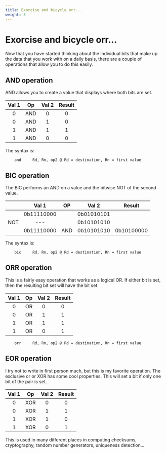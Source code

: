 ```yaml
---
title: Exorcise and bicycle orr...
weight: 3
---
```


# Exorcise and bicycle orr...

Now that you have started thinking about the individual bits that make up the 
data that you work with on a daily basis, there are a couple of operations that 
allow you to do this easily. 

## AND operation 

AND allows you to create a value that displays where both bits are set. 

| Val 1 | Op | Val 2 | Result | 
|:-----:|:--:|:-----:|:-------:|
| 0 | AND | 0 | 0 | 
| 0 | AND | 1 | 0 | 
| 1 | AND | 1 | 1 | 
| 1 | AND | 0 | 0 | 

The syntax is: 

```armasm 
    and     Rd, Rn, op2 @ Rd = destination, Rn = first value  
```

## BIC operation  

The BIC performs an AND on a value and the bitwise NOT of the second value. 

| | Val 1 | OP | Val 2 | Result |
|:-:|:---:|:-----:|:------:|:-----:| 
| | 0b11110000 ||  0b01010101 |  | 
| NOT | --- | | 0b10101010 | | 
| | 0b11110000| AND | 0b10101010 | 0b10100000 | 

The syntax is: 

```armasm 
    bic     Rd, Rn, op2 @ Rd = destination, Rn = first value   
```

## ORR operation 

This is a fairly easy operation that works as a logical OR. If either bit is set, 
then the resulting bit set will have the bit set. 

| Val 1 | Op | Val 2 | Result | 
|:-----:|:--:|:-----:|:-------:|
| 0 | OR | 0 | 0 | 
| 0 | OR | 1 | 1 | 
| 1 | OR | 1 | 1 | 
| 1 | OR | 0 | 1 | 

```armasm 
    orr     Rd, Rn, op2 @ Rd = destination, Rn = first value   
```

## EOR operation 

I try not to write in first person much, but this is my favorite operation. The 
exclusive or or XOR has some cool properties.  This will set a bit if only one 
bit of the pair is set. 

| Val 1 | Op | Val 2 | Result | 
|:-----:|:--:|:-----:|:-------:|
| 0 | XOR | 0 | 0 | 
| 0 | XOR | 1 | 1 | 
| 1 | XOR | 1 | 0 | 
| 1 | XOR | 0 | 1 | 

This is used in many different places in computing checksums, cryptography, random 
number generators, uniqueness detection... 